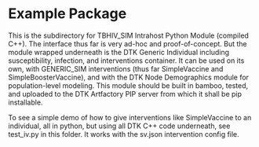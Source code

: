 # Example Package

This is the subdirectory for TBHIV_SIM Intrahost Python Module (compiled C++). The interface thus far is very
ad-hoc and proof-of-concept. But the module wrapped underneath is the DTK Generic Individual including 
susceptibility, infection, and interventions container. It can be used on its own, with GENERIC_SIM interventions
(thus far SimpleVaccine and SimpleBoosterVaccine), and with the DTK Node Demographics module for population-level
modeling. This module should be built in bamboo, tested, and uploaded to the DTK Artfactory PIP server from which
it shall be pip installable.

To see a simple demo of how to give interventions like SimpleVaccine to an individual, all in python, but using
all DTK C++ code underneath, see test_iv.py in this folder. It works with the sv.json intervention config file.
